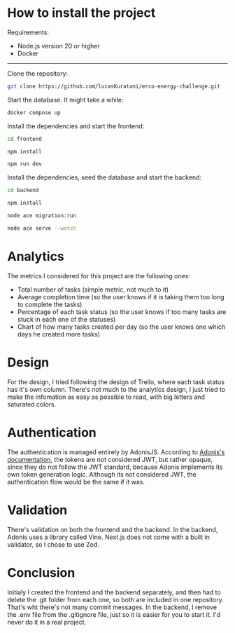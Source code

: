 # How to install the project

Requirements:

- Node.js version 20 or higher
- Docker

---

Clone the repository:

```bash
git clone https://github.com/lucasKuratani/erco-energy-challenge.git
```

Start the database. It might take a while:

```bash
docker compose up
```

Install the dependencies and start the frontend:

```bash
cd frontend

npm install

npm run dev
```

Install the dependencies, seed the database and start the backend:  

```bash
cd backend

npm install

node ace migration:run

node ace serve --watch
```

# Analytics

The metrics I considered for this project are the following ones:

- Total number of tasks (simple metric, not much to it)
- Average completion time (so the user knows if it is taking them too long to complete the tasks)
- Percentage of each task status (so the user knows if too many tasks are stuck in each one of the statuses)
- Chart of how many tasks created per day (so the user knows one which days he created more tasks)

# Design

For the design, I tried following the design of Trello, where each task status has it's own column. There's not much to the analytics design, I just tried to make the infomation as easy as possible to read, with big letters and saturated colors.

# Authentication

The authentication is managed entirely by AdonisJS. According to [Adonis's documentation]('https://docs.adonisjs.com/guides/authentication/access-tokens-guard'), the tokens are not considered JWT, but rather opaque, since they do not follow the JWT standard, because Adonis implements its own token generation logic. Although its not considered JWT, the authentication flow would be the same if it was.

# Validation
There's validation on both the frontend and the backend. In the backend, Adonis uses a library called Vine. Next.js does not come with a built in validator, so I chose to use Zod.

# Conclusion
Initialy I created the frontend and the backend separately, and then had to delete the .git folder from each one, so both are included in one repository. That's wht there's not many commit messages. In the backend, I remove the .env file from the .gitignore file, just so it is easier for you to start it. I'd never do it in a real project.
